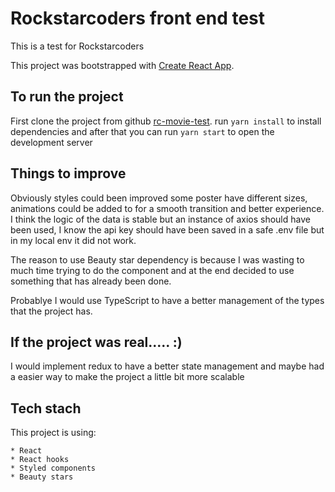# Rockstarcoders front end test 

This is a test for Rockstarcoders

This project was bootstrapped with [Create React App](https://github.com/facebook/create-react-app).  

## To run the project

First clone the project from github [rc-movie-test](https://github.com/Rigo9119/rc-movie-test).
run ```yarn install``` to install dependencies and after that you can run ```yarn start``` to open the development server

## Things to improve

Obviously styles could been improved some poster have different sizes, animations could be added to for a smooth transition
and better experience. I think the logic of the data is stable but an instance of axios should have been used, I know the api 
key should have been saved in a safe .env file but in my local env it did not work.

The reason to use Beauty star dependency is because I was wasting to much time trying to do the component and at the end decided 
to use something that has already been done. 

Probablye I would use TypeScript to have a better management of the types that the project has.

## If the project was real..... :)

I would implement redux to have a better state management and maybe had a easier way to make the project a little bit more scalable
## Tech stach

This project is using: 

    * React
    * React hooks
    * Styled components
    * Beauty stars

